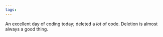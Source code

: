 ```yaml
---
tags: 
---
```


An excellent day of coding today; deleted a *lot* of code. Deletion is almost always a good thing.
